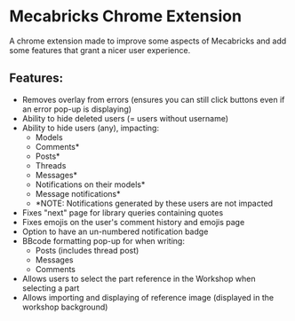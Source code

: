 # Mecabricks Chrome Extension

A chrome extension made to improve some aspects of Mecabricks and add some features that grant a nicer user experience.

## Features:

- Removes overlay from errors (ensures you can still click buttons even if an error pop-up is displaying)
- Ability to hide deleted users (= users without username)
- Ability to hide users (any), impacting:
  - Models
  - Comments\*
  - Posts\*
  - Threads
  - Messages\*
  - Notifications on their models\*
  - Message notifications\*
  - \*NOTE: Notifications generated by these users are not impacted
- Fixes "next" page for library queries containing quotes
- Fixes emojis on the user's comment history and emojis page
- Option to have an un-numbered notification badge
- BBcode formatting pop-up for when writing:
  - Posts (includes thread post)
  - Messages
  - Comments
- Allows users to select the part reference in the Workshop when selecting a part
- Allows importing and displaying of reference image (displayed in the workshop background)
